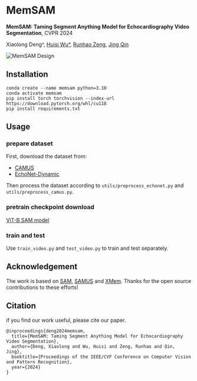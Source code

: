 # MemSAM
**MemSAM: Taming Segment Anything Model for Echocardiography Video Segmentation**, CVPR 2024

Xiaolong Deng^, [Huisi Wu*](https://csse.szu.edu.cn/staff/~hswu/), [Runhao Zeng](https://zengrunhao.com/), [Jing Qin](https://research.polyu.edu.hk/en/persons/jing-qin)

![MemSAM Design](/assets/framework.jpg)

<!-- The code will be uploaded later. -->

## Installation
```
conda create --name memsam python=3.10
conda activate memsam
pip install torch torchvision --index-url https://download.pytorch.org/whl/cu118
pip install requirements.txt
```

## Usage
### prepare dataset
First, download the dataset from:
- [CAMUS](https://www.creatis.insa-lyon.fr/Challenge/camus/index.html)
- [EchoNet-Dynamic](https://echonet.github.io/dynamic/index.html)
  
Then process the dataset according to `utils/preprocess_echonet.py` and `utils/preprocess_camus.py`.

### pretrain checkpoint download
[ViT-B SAM model](https://dl.fbaipublicfiles.com/segment_anything/sam_vit_b_01ec64.pth)

### train and test
Use `train_video.py` and `test_video.py` to train and test separately.

## Acknowledgement
The work is based on [SAM](https://github.com/facebookresearch/segment-anything), [SAMUS](https://github.com/xianlin7/SAMUS) and [XMem](https://github.com/hkchengrex/XMem). Thanks for the open source contributions to these efforts!

## Citation
if you find our work useful, please cite our paper.
```
@inproceedings{deng2024memsam,
  title={MemSAM: Taming Segment Anything Model for Echocardiography Video Segmentation},
  author={Deng, Xiaolong and Wu, Huisi and Zeng, Runhao and Qin, Jing},
  booktitle={Proceedings of the IEEE/CVF Conference on Computer Vision and Pattern Recognition},
  year={2024}
}
```